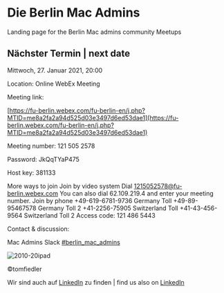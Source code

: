 # Die Berlin Mac Admins

Landing page for the Berlin Mac admins community Meetups

## Nächster Termin | next date

Mittwoch, 27. Januar 2021, 20:00

Location: Online WebEx Meeting

Meeting link:

[https://fu-berlin.webex.com/fu-berlin-en/j.php?MTID=me8a2fa2a94d525d03e3497d6ed53dae1](https://fu-berlin.webex.com/fu-berlin-en/j.php?MTID=me8a2fa2a94d525d03e3497d6ed53dae1)

Meeting number:
121 505 2578

Password:
JkQqTYaP475

Host key:
381133

More ways to join
Join by video system
Dial 1215052578@fu-berlin.webex.com
You can also dial 62.109.219.4 and enter your meeting number.
Join by phone
+49-619-6781-9736 Germany Toll
+49-89-95467578 Germany Toll 2
+41-2256-75905 Switzerland Toll
+41-43-456-9564 Switzerland Toll 2
Access code: 121 486 5443

Contact & discussion:

Mac Admins Slack 
[#berlin_mac_admins](https://macadmins.slack.com/archives/CFEUHA7D0)

![2010-20ipad](https://user-images.githubusercontent.com/60174138/97916776-c1739280-1d53-11eb-88d0-7b94d7dd7c53.jpg)

©tomfiedler


Wir sind auch auf [LinkedIn](https://www.linkedin.com/groups/8971462/) zu finden | find us also on [LinkedIn](https://www.linkedin.com/groups/8971462/)

